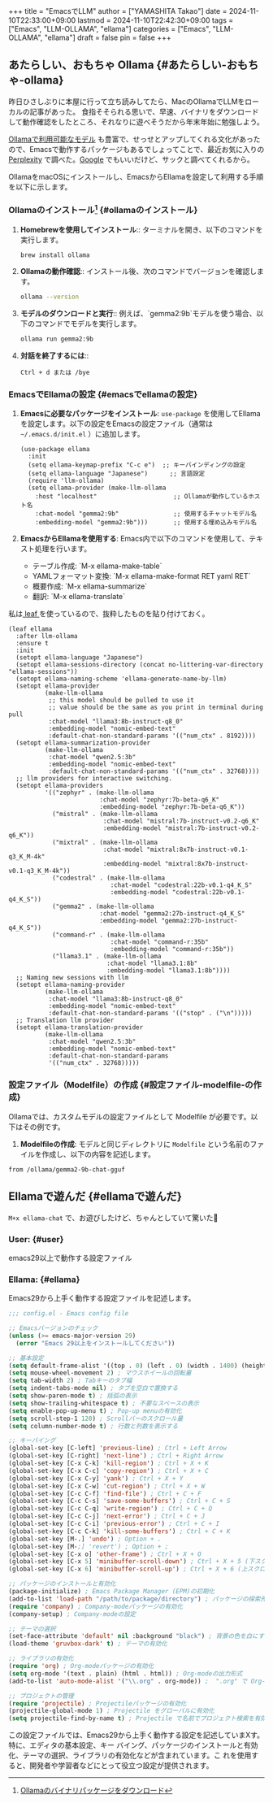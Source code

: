 +++
title = "EmacsでLLM"
author = ["YAMASHITA Takao"]
date = 2024-11-10T22:33:00+09:00
lastmod = 2024-11-10T22:42:30+09:00
tags = ["Emacs", "LLM-OLLAMA", "ellama"]
categories = ["Emacs", "LLM-OLLAMA", "ellama"]
draft = false
pin = false
+++

## あたらしい、おもちゃ Ollama {#あたらしい-おもちゃ-ollama}

昨日ひさしぶりに本屋に行って立ち読みしてたら、MacのOllamaでLLMをローカルの記事があった。
食指そそられる思いで、早速、バイナリをダウンロードして動作確認をしたところ、それなりに遊べそうだから年末年始に勉強しよう。

[Ollamaで利用可能なモデル](https://ollama.com/library) も豊富で、せっせとアップしてくれる文化があったので、Emacsで動作するパッケージもあるでしょってことで、最近お気に入りの [Perplexity](https://www.perplexity.ai) で調べた。[Google](https://www.google.com) でもいいだけど、サックと調べてくれるから。

OllamaをmacOSにインストールし、EmacsからEllamaを設定して利用する手順を以下に示します。


### Ollamaのインストール[^fn:1] {#ollamaのインストール}

1.  **Homebrewを使用してインストール**::
    ターミナルを開き、以下のコマンドを実行します。
    ```bash
    brew install ollama
    ```

2.  **Ollamaの動作確認**::
    インストール後、次のコマンドでバージョンを確認します。
    ```bash
    ollama --version
    ```

3.  **モデルのダウンロードと実行**::
    例えば、\`gemma2:9b\`モデルを使う場合、以下のコマンドでモデルを実行します。
    ```bash
    ollama run gemma2:9b
    ```

4.  **対話を終了するには**::
    ```basn
    Ctrl + d または /bye
    ```


### EmacsでEllamaの設定 {#emacsでellamaの設定}

1.  **Emacsに必要なパッケージをインストール**:
    `use-package` を使用してEllamaを設定します。以下の設定をEmacsの設定ファイル（通常は `~/.emacs.d/init.el` ）に追加します。
    ```emacs-lisp
    (use-package ellama
      :init
      (setq ellama-keymap-prefix "C-c e")  ;; キーバインディングの設定
      (setq ellama-language "Japanese")      ;; 言語設定
      (require 'llm-ollama)
      (setq ellama-provider (make-llm-ollama
        :host "localhost"                     ;; Ollamaが動作しているホスト名
        :chat-model "gemma2:9b"               ;; 使用するチャットモデル名
        :embedding-model "gemma2:9b")))       ;; 使用する埋め込みモデル名
    ```

2.  **EmacsからEllamaを使用する**:
    Emacs内で以下のコマンドを使用して、テキスト処理を行います。
    -   テーブル作成: \`M-x ellama-make-table\`
    -   YAMLフォーマット変換: \`M-x ellama-make-format RET yaml RET\`
    -   概要作成: \`M-x ellama-summarize\`
    -   翻訳: \`M-x ellama-translate\`

私は[ leaf ](https://github.com/conao3/leaf.el)を使っているので、抜粋したものを貼り付けておく。

```emacs-lisp
(leaf ellama
  :after llm-ollama
  :ensure t
  :init
  (setopt ellama-language "Japanese")
  (setopt ellama-sessions-directory (concat no-littering-var-directory "ellama-sessions"))
  (setopt ellama-naming-scheme 'ellama-generate-name-by-llm)
  (setopt ellama-provider
          (make-llm-ollama
           ;; this model should be pulled to use it
           ;; value should be the same as you print in terminal during pull
           :chat-model "llama3:8b-instruct-q8_0"
           :embedding-model "nomic-embed-text"
           :default-chat-non-standard-params '(("num_ctx" . 8192))))
  (setopt ellama-summarization-provider
          (make-llm-ollama
           :chat-model "qwen2.5:3b"
           :embedding-model "nomic-embed-text"
           :default-chat-non-standard-params '(("num_ctx" . 32768))))
  ;; llm providers for interactive switching.
  (setopt ellama-providers
          '(("zephyr" . (make-llm-ollama
                         :chat-model "zephyr:7b-beta-q6_K"
                         :embedding-model "zephyr:7b-beta-q6_K"))
            ("mistral" . (make-llm-ollama
                          :chat-model "mistral:7b-instruct-v0.2-q6_K"
                          :embedding-model "mistral:7b-instruct-v0.2-q6_K"))
            ("mixtral" . (make-llm-ollama
                          :chat-model "mixtral:8x7b-instruct-v0.1-q3_K_M-4k"
                          :embedding-model "mixtral:8x7b-instruct-v0.1-q3_K_M-4k"))
            ("codestral" . (make-llm-ollama
                            :chat-model "codestral:22b-v0.1-q4_K_S"
                            :embedding-model "codestral:22b-v0.1-q4_K_S"))
            ("gemma2" . (make-llm-ollama
                         :chat-model "gemma2:27b-instruct-q4_K_S"
                         :embedding-model "gemma2:27b-instruct-q4_K_S"))
            ("command-r" . (make-llm-ollama
                            :chat-model "command-r:35b"
                            :embedding-model "command-r:35b"))
            ("llama3.1" . (make-llm-ollama
                           :chat-model "llama3.1:8b"
                           :embedding-model "llama3.1:8b"))))
  ;; Naming new sessions with llm
  (setopt ellama-naming-provider
          (make-llm-ollama
           :chat-model "llama3:8b-instruct-q8_0"
           :embedding-model "nomic-embed-text"
           :default-chat-non-standard-params '(("stop" . ("\n")))))
  ;; Translation llm provider
  (setopt ellama-translation-provider
          (make-llm-ollama
           :chat-model "qwen2.5:3b"
           :embedding-model "nomic-embed-text"
           :default-chat-non-standard-params
           '(("num_ctx" . 32768)))))
```


### 設定ファイル（Modelfile）の作成 {#設定ファイル-modelfile-の作成}

Ollamaでは、カスタムモデルの設定ファイルとして <span class="underline">Modelfile</span> が必要です。以下はその例です。

1.  **Modelfileの作成**:
    モデルと同じディレクトリに `Modelfile` という名前のファイルを作成し、以下の内容を記述します。

<!--listend-->

```shell
from /ollama/gemma2-9b-chat-gguf
```


## Ellamaで遊んだ {#ellamaで遊んだ}

`M+x ellama-chat` で、お遊びしたけど、ちゃんとしていて驚いた🤣


### User: {#user}

emacs29以上で動作する設定ファイル


### Ellama: {#ellama}

Emacs29から上手く動作する設定ファイルを記述します。

```el
;;; config.el - Emacs config file

;; Emacsバージョンのチェック
(unless (>= emacs-major-version 29)
  (error "Emacs 29以上をインストールしてください"))

;; 基本設定
(setq default-frame-alist '((top . 0) (left . 0) (width . 1400) (height . 800)))
(setq mouse-wheel-movement 2) ; マウスホイールの回転量
(setq tab-width 2) ; Tabキーのタブ幅
(setq indent-tabs-mode nil) ; タブを空白で置換する
(setq show-paren-mode t) ; 括弧の表示
(setq show-trailing-whitespace t) ; 不要なスペースの表示
(setq enable-pop-up-menu t) ; Pop-up menuの有効化
(setq scroll-step-1 120) ; Scrollバーのスクロール量
(setq column-number-mode t) ; 行数と列数を表示する

;; キーバイング
(global-set-key [C-left] 'previous-line) ; Ctrl + Left Arrow
(global-set-key [C-right] 'next-line') ; Ctrl + Right Arrow
(global-set-key [C-x C-k] 'kill-region') ; Ctrl + X + K
(global-set-key [C-x C-c] 'copy-region') ; Ctrl + X + C
(global-set-key [C-x C-y] 'yank') ; Ctrl + X + Y
(global-set-key [C-x C-w] 'cut-region') ; Ctrl + X + W
(global-set-key [C-c C-f] 'find-file') ; Ctrl + C + F
(global-set-key [C-c C-s] 'save-some-buffers') ; Ctrl + C + S
(global-set-key [C-c C-q] 'write-region') ; Ctrl + C + Q
(global-set-key [C-c C-j] 'next-error') ; Ctrl + C + J
(global-set-key [C-c C-i] 'previous-error') ; Ctrl + C + I
(global-set-key [C-c C-k] 'kill-some-buffers') ; Ctrl + C + K
(global-set-key [M-.] 'undo') ; Option + .
(global-set-key [M-;] 'revert') ; Option + ;
(global-set-key [C-x o] 'other-frame') ; Ctrl + X + O
(global-set-key [C-x 5] 'minibuffer-scroll-down') ; Ctrl + X + 5 (下スクロール)
(global-set-key [C-x 6] 'minibuffer-scroll-up') ; Ctrl + X + 6 (上スクロール)

;; パッケージのインストールと有効化
(package-initialize) ; Emacs Package Manager (EPM)の初期化
(add-to-list 'load-path "/path/to/package/directory") ; パッケージの探索先の追加
(require 'company) ; Company-modeパッケージの有効化
(company-setup) ; Company-modeの設定

;; テーマの選択
(set-face-attribute 'default' nil :background "black") ; 背景の色を白にする場合
(load-theme 'gruvbox-dark' t) ; テーマの有効化

;; ライブラリの有効化
(require 'org) ; Org-modeパッケージの有効化
(setq org-mode '(text . plain) (html . html)) ; Org-modeの出力形式
(add-to-list 'auto-mode-alist '("\\.org" . org-mode)) ;  ".org" で Org-mode を有効化

;; プロジェクトの管理
(require 'projectile) ; Projectileパッケージの有効化
(projectile-global-mode 1) ; Projectile をグローバルに有効化
(setq projectile-find-by-name t) ; Projectile で名前でプロジェクト検索を有効化
```

この設定ファイルでは、Emacs29から上手く動作する設定を記述していまXす。特に、エディタの基本設定、キー
バイング、パッケージのインストールと有効化、テーマの選択、ライブラリの有効化などが含まれています。こ
れを使用すると、開発者や学習者などにとって役立つ設定が提供されます。

[^fn:1]: [Ollamaのバイナリパッケージをダウンロード](https://ollama.com/download%20)
